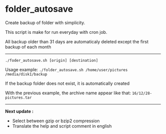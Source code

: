 # folder_autosave
Create backup of folder with simplicity.

This script is make for run everyday with cron job.

All backup older than 31 days are automaticaly deleted except the first backup of each month

------------------

```./foder_autosave.sh [origin] [destination]```

Usage example:
```./folder_autosave.sh /home/user/pictures /media/disk1/backup```

If the backup folder does not exist, it is automatically created

With the previous example, the archive name appear like that: ```16/12/28-pictures.tar```

-------------------

**Next update :** 
 -  Select between gzip or bzip2 compression
 -  Translate the help and script comment in english

